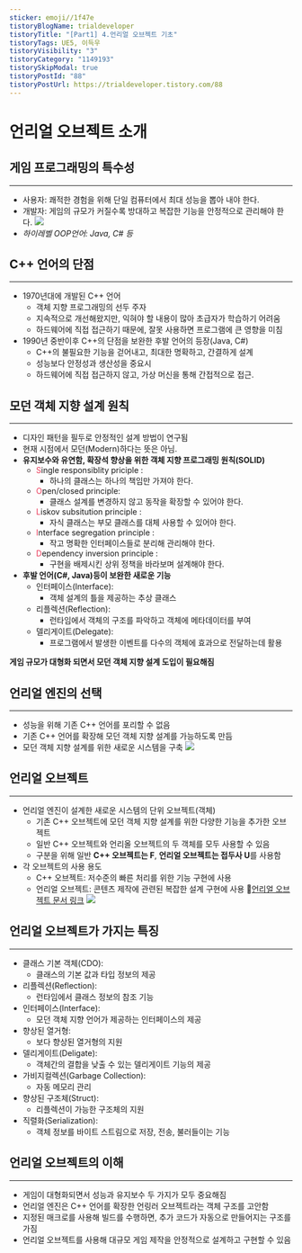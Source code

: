 ```yaml
---
sticker: emoji//1f47e
tistoryBlogName: trialdeveloper
tistoryTitle: "[Part1] 4.언리얼 오브젝트 기초"
tistoryTags: UE5, 이득우
tistoryVisibility: "3"
tistoryCategory: "1149193"
tistorySkipModal: true
tistoryPostId: "88"
tistoryPostUrl: https://trialdeveloper.tistory.com/88
---
```


# 언리얼 오브젝트 소개

## 게임 프로그래밍의 특수성
---
- 사용자: 쾌적한 경험을 위해 단일 컴퓨터에서 최대 성능을 뽑아 내야 한다.
- 개발자: 게임의 규모가 커질수록 방대하고 복잡한 기능을 안정적으로 관리해야 한다.
![](https://i.imgur.com/6vo5PQy.png)
- *하이레벨 OOP언어: Java, C# 등*

## C++ 언어의 단점
---
- 1970년대에 개발된 C++ 언어
	- 객체 지향 프로그래밍의 선두 주자
	- 지속적으로 개선해왔지만, 익혀야 할 내용이 많아 초급자가 학습하기 어려움
	- 하드웨어에 직접 접근하기 때문에, 잘못 사용하면 프로그램에 큰 영향을 미침
- 1990년 중반이후 C++의 단점을 보완한 후발 언어의 등장(Java, C#)
	- C++의 불필요한 기능을 걷어내고, 최대한 명확하고, 간결하게 설계
	- 성능보다 안정성과 생산성을 중요시
	- 하드웨어에 직접 접근하지 않고, 가상 머신을 통해 간접적으로 접근.

## 모던 객체 지향 설계 원칙
---
- 디자인 패턴을 필두로 안정적인 설계 방법이 연구됨
- 현재 시점에서 모던(Modern)하다는 뜻은 아님.
- **유지보수와 유연함, 확장석 향상을 위한 객체 지향 프로그래밍 원칙(SOLID)**
	- <span style='color:#eb3b5a'>S</span>ingle responsiblity priciple :
		- 하나의 클래스는 하나의 책임만 가져야 한다.
	- <span style='color:#eb3b5a'>O</span>pen/closed principle:
		- 클래스 설계를 변경하지 않고 동작을 확장할 수 있어야 한다.
	- <span style='color:#eb3b5a'>L</span>iskov subsitution principle : 
		- 자식 클래스는 부모 클래스를 대체 사용할 수 있어야 한다.
	- <span style='color:#eb3b5a'>I</span>nterface segregation principle : 
		- 작고 명확한 인터페이스들로 분리해 관리해야 한다.
	- <span style='color:#eb3b5a'>D</span>ependency inversion principle :
		- 구현을 배제시킨 상위 정책을 바라보며 설계해야 한다.
- **후발 언어(C#, Java)등이 보완한 새로운 기능**
	- 인터페이스(Interface):
		- 객체 설계의 틀을 제공하는 추상 클래스
	- 리플렉션(Reflection):
		- 런타임에서 객체의 구조를 파악하고 객체에 메타데이터를 부여
	- 델리게이트(Delegate): 
		- 프로그램에서 발생한 이벤트를 다수의 객체에 효과으로 전달하는데 활용

**게임 규모가 대형화 되면서 모던 객체 지향 설계 도입이 필요해짐**

## 언리얼 엔진의 선택
---
- 성능을 위해 기존 C++ 언어를 포리할 수 없음
- 기존 C++ 언어를 확장해 모던 객체 지향 설계를 가능하도록 만듬
- 모던 객체 지향 설계를 위한 새로운 시스템을 구축
![](https://i.imgur.com/1g3r41a.png)

## 언리얼 오브젝트
---
- 언리얼 엔진이 설계한 새로운 시스템의 단위 오브젝트(객체)
	- 기존 C++ 오브젝트에 모던 객체 지향 설계를 위한 다양한 기능을 추가한 오브젝트
	- 일반 C++ 오브젝트와 언리올 오브젝트의 두 객체를 모두 사용할 수 있음
	- 구분을 위해 일반 **C++ 오브젝트는 F**, **언리얼 오브젝트는 접두사 U**를 사용함
- 각 오브젝트의 사용 용도
	- C++ 오브젝트: 저수준의 빠른 처리를 위한 기능 구현에 사용
	- 언리얼 오브젝트: 콘텐츠 제작에 관련된 복잡한 설계 구현에 사용
🔗[언리얼 오브젝트 문서 링크](https://docs.unrealengine.com/4.27/ko/ProgrammingAndScripting/ProgrammingWithCPP/UnrealArchitecture/Objects/)
![](https://i.imgur.com/ztIKxO9.png)

## 언리얼 오브젝트가 가지는 특징
---
- 클래스 기본 객체(CDO):
	- 클래스의 기본 값과 타입 정보의 제공
- 리플렉션(Reflection):
	- 런타임에서 클래스 정보의 참조 기능
- 인터페이스(Interface):
	- 모던 객체 지향 언어가 제공하는 인터페이스의 제공
- 향상된 열거형:
	- 보다 향상된 열거형의 지원
- 델리게이트(Deligate):
	- 객체간의 결합을 낮출 수 있는 델리게이트 기능의 제공
- 가비지컬렉션(Garbage Collection):
	- 자동 메모리 관리
- 향상된 구조체(Struct):
	- 리플렉션이 가능한 구조체의 지원
- 직렬화(Serialization):
	- 객체 정보를 바이트 스트림으로 저장, 전송, 불러들이는 기능

## 언리얼 오브젝트의 이해
---
- 게임이 대형화되면서 성능과 유지보수 두 가지가 모두 중요해짐
- 언리얼 엔진은 C++ 언어를 확장한 언링러 오브젝트라는 객체 구조를 고안함
- 지정된 매크로를 사용해 빌드를 수행하면, 추가 코드가 자동으로 만들어지는 구조를 가짐
- 언리얼 오브젝트를 사용해 대규모 게임 제작을 안정적으로 설계하고 구현할 수 있음
